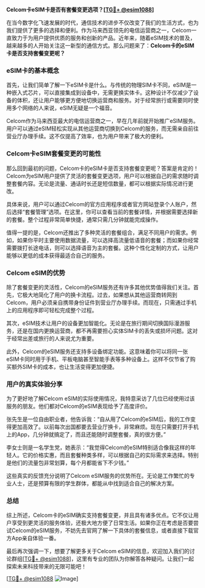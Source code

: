 **Celcom卡eSIM卡是否有套餐变更选项？[[TG💪+ @esim1088](https://t.me/s/esim1088)]**

在当今数字化飞速发展的时代，通信技术的进步不仅改变了我们的生活方式，也为我们提供了更多的选择和便利。作为马来西亚领先的电信运营商之一，Celcom一直致力于为用户提供优质的服务和创新的产品。近年来，随着eSIM技术的普及，越来越多的人开始关注这一新型的通信方式。那么问题来了：**Celcom卡的eSIM卡是否支持套餐变更呢？**

### eSIM卡的基本概念

首先，让我们简单了解一下eSIM卡是什么。与传统的物理SIM卡不同，eSIM是一种嵌入式芯片，可以直接集成到设备中，无需更换实体卡。这种设计不仅减少了设备的体积，还让用户能够更方便地切换运营商和服务。对于经常旅行或需要同时使用多个网络的人来说，eSIM无疑是一个福音。

Celcom作为马来西亚最大的电信运营商之一，早在几年前就开始推广eSIM服务。用户可以通过eSIM轻松实现从其他运营商切换到Celcom的服务，而无需亲自前往营业厅办理手续。这不仅提高了效率，也为用户带来了极大的便利。

### Celcom卡eSIM套餐变更的可能性

那么回到最初的问题，Celcom卡的eSIM卡是否支持套餐变更呢？答案是肯定的！Celcom为eSIM用户提供了灵活的套餐变更选项，用户可以根据自己的需求随时调整套餐内容。无论是流量、通话时长还是短信数量，都可以根据实际情况进行更改。

具体来说，用户可以通过Celcom的官方应用程序或者官方网站登录个人账户，然后选择“套餐管理”选项。在这里，你可以查看当前的套餐详情，并根据需要选择新的套餐。整个过程非常简单快捷，通常只需几分钟就能完成操作。

值得一提的是，Celcom还推出了多种灵活的套餐组合，满足不同用户的需求。例如，如果你平时主要使用数据流量，可以选择高流量低语音的套餐；而如果你经常需要拨打长途电话，则可以选择语音为主的套餐。这种个性化定制的方式，让用户能够以更低的成本获得最适合自己的服务。

### Celcom eSIM的优势

除了套餐变更的灵活性，Celcom的eSIM服务还有许多其他优势值得我们关注。首先，它极大地简化了用户的换卡流程。过去，如果想从其他运营商转网到Celcom，用户必须亲自携带身份证件到营业厅办理手续。而现在，只需通过手机上的应用程序即可轻松完成整个过程。

其次，eSIM技术让用户的设备更加智能化。无论是在旅行期间切换国际漫游服务，还是在国内更换运营商，都不再需要担心实体SIM卡的丢失或损坏问题。这对于经常出差或旅行的人来说尤为重要。

此外，Celcom的eSIM服务还支持多设备绑定功能。这意味着你可以将同一张eSIM卡同时用于手机、平板电脑甚至智能手表等多种设备上。这样不仅节省了购买额外SIM卡的成本，也让生活变得更加便捷。

### 用户的真实体验分享

为了更好地了解Celcom eSIM的实际使用情况，我特意采访了几位已经使用过该服务的朋友。他们都对Celcom的eSIM表现给予了高度评价。

张先生是一位自由职业者，他告诉我：“自从用了Celcom的eSIM后，我的工作变得更加高效了。以前每次出国都要去营业厅换卡，非常麻烦。现在只需要打开手机上的App，几分钟就搞定了，而且还能随时调整套餐，真的很方便。”

李女士则是一名学生党，她表示：“我觉得Celcom的eSIM特别适合像我这样的年轻人。它的价格实惠，而且套餐种类多样，可以根据自己的实际需求来选择。特别是他们的流量包非常划算，每个月都能省下不少钱。”

这些真实的反馈充分说明了Celcom eSIM服务的优势所在。无论是工作繁忙的专业人士，还是预算有限的学生群体，都能从中找到适合自己的解决方案。

### 总结

综上所述，Celcom卡的eSIM确实支持套餐变更，并且具有诸多优点。它不仅让用户享受到更灵活的服务体验，还极大地方便了日常生活。如果你正在考虑是否要尝试Celcom的eSIM服务，不妨先去官网了解一下具体的套餐信息，或者直接下载官方App亲自体验一番。

最后再次强调一下，想要了解更多关于Celcom eSIM的信息，欢迎加入我们的讨论群组[[TG💪+ @esim1088](https://t.me/s/esim1088)]，这里有专业的团队为你解答各种疑问。让我们一起探索未来科技带来的无限可能吧！

[[TG💪+ @esim1088](https://t.me/s/esim1088) ![Image](https://i.postimg.cc/4NQfJmqS/Snipaste-2025-05-13-00-14-12.png)]